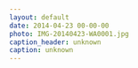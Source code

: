 ```yaml
---
layout: default
date: 2014-04-23 00-00-00
photo: IMG-20140423-WA0001.jpg
caption_header: unknown
caption: unknown
---
```


